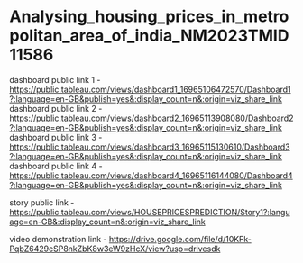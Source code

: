 # Analysing_housing_prices_in_metropolitan_area_of_india_NM2023TMID11586


dashboard public link 1 - https://public.tableau.com/views/dashboard1_16965106472570/Dashboard1?:language=en-GB&publish=yes&:display_count=n&:origin=viz_share_link
dashboard public link 2 - https://public.tableau.com/views/dashboard2_16965113908080/Dashboard2?:language=en-GB&publish=yes&:display_count=n&:origin=viz_share_link
dashboard public link 3 - https://public.tableau.com/views/dashboard3_16965115130610/Dashboard3?:language=en-GB&publish=yes&:display_count=n&:origin=viz_share_link
dashboard public link 4 - https://public.tableau.com/views/dashboard4_16965116144080/Dashboard4?:language=en-GB&publish=yes&:display_count=n&:origin=viz_share_link

story public link - https://public.tableau.com/views/HOUSEPRICESPREDICTION/Story1?:language=en-GB&:display_count=n&:origin=viz_share_link

video demonstration link - https://drive.google.com/file/d/10KFk-PqbZ6429cSP8nkZbK8w3eW9zHcX/view?usp=drivesdk
